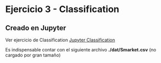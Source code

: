 # Ejercicio 3 - Classification

## Creado en Jupyter

Ver ejercicio de Classification  [Jupyter Classification](./3.Classification.ipynb)

Es indispensable contar con el siguiente archivo **./dat/Smarket.csv** (no cargado por gran tamaño)
